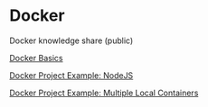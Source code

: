 # Docker

Docker knowledge share (public)

[Docker Basics](docker_howto.md)

[Docker Project Example: NodeJS](docker_project.md)

[Docker Project Example: Multiple Local Containers](docker_project_docker_compose.md)